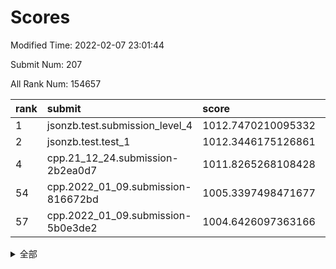 # Scores

Modified Time: 2022-02-07 23:01:44

Submit Num: 207

All Rank Num: 154657

| rank |               submit               |       score        |       sigma        | pk_num |
| :--- | :--------------------------------- | :----------------- | :----------------- | :----- |
| 1    | jsonzb.test.submission_level_4     | 1012.7470210095332 | 0.7933586667058345 | 2985   |
| 2    | jsonzb.test.test_1                 | 1012.3446175126861 | 0.7887464053522039 | 2989   |
| 4    | cpp.21_12_24.submission-2b2ea0d7   | 1011.8265268108428 | 0.7916331871718667 | 2989   |
| 54   | cpp.2022_01_09.submission-816672bd | 1005.3397498471677 | 0.7225049700109073 | 2990   |
| 57   | cpp.2022_01_09.submission-5b0e3de2 | 1004.6426097363166 | 0.7094070613344463 | 2985   |


<details>
<summary>全部</summary>

| rank |                 submit                 |       score        |       sigma        | pk_num |
| :--- | :------------------------------------- | :----------------- | :----------------- | :----- |
| 1    | jsonzb.test.submission_level_4         | 1012.7470210095332 | 0.7933586667058345 | 2985   |
| 2    | jsonzb.test.test_1                     | 1012.3446175126861 | 0.7887464053522039 | 2989   |
| 3    | gobigger.level_3.submission_level_3_18 | 1012.2362123641761 | 0.8054467719137353 | 2990   |
| 4    | cpp.21_12_24.submission-2b2ea0d7       | 1011.8265268108428 | 0.7916331871718667 | 2989   |
| 5    | gobigger.level_3.submission_level_3_23 | 1011.3816260933215 | 0.7814766905748525 | 2990   |
| 6    | gobigger.level_3.submission_level_3_30 | 1011.06212913113   | 0.7929342518070828 | 2988   |
| 7    | gobigger.level_3.submission_level_3_8  | 1010.8004466615384 | 0.7495582449963262 | 2988   |
| 8    | gobigger.level_3.submission_level_3_32 | 1010.5912469817432 | 0.7700819127023708 | 2990   |
| 9    | gobigger.level_3.submission_level_3_48 | 1010.54715145713   | 0.7569354479021985 | 2990   |
| 10   | gobigger.level_3.submission_level_3_26 | 1010.515729519123  | 0.7685301627683926 | 2986   |
| 11   | gobigger.level_3.submission_level_3_24 | 1010.5138610362912 | 0.757440705906574  | 2988   |
| 12   | gobigger.level_3.submission_level_3_1  | 1010.4005794945418 | 0.791519351987128  | 2987   |
| 13   | gobigger.level_3.submission_level_3_6  | 1010.3733442723312 | 0.7414450655645272 | 2993   |
| 14   | gobigger.level_3.submission_level_3_33 | 1010.3256782751123 | 0.7602209101307642 | 2993   |
| 15   | gobigger.level_3.submission_level_3_39 | 1010.3038986644068 | 0.7659320658029188 | 2986   |
| 16   | gobigger.level_3.submission_level_3_29 | 1010.2341396998307 | 0.7755660204343262 | 2989   |
| 17   | gobigger.level_3.submission_level_3_40 | 1010.2077677704538 | 0.7589522384869428 | 2988   |
| 18   | gobigger.level_3.submission_level_3_28 | 1010.0548603377142 | 0.7463480824848718 | 2991   |
| 19   | gobigger.level_3.submission_level_3_35 | 1010.0338391012933 | 0.7508608458501659 | 2989   |
| 20   | gobigger.level_3.submission_level_3_20 | 1009.9665259551334 | 0.7539617619412892 | 2991   |
| 21   | gobigger.level_3.submission_level_3_45 | 1009.9508905818218 | 0.7630918457806083 | 2984   |
| 22   | gobigger.level_3.submission_level_3_0  | 1009.9462472018993 | 0.7413636219418207 | 2991   |
| 23   | gobigger.level_3.submission_level_3_9  | 1009.9411302921652 | 0.7399643258116364 | 2983   |
| 24   | gobigger.level_3.submission_level_3_19 | 1009.9172481302865 | 0.7486259932071393 | 2989   |
| 25   | gobigger.level_3.submission_level_3_38 | 1009.8786134348525 | 0.7512373426101411 | 2992   |
| 26   | gobigger.level_3.submission_level_3_5  | 1009.8660978959834 | 0.7535052555499153 | 2991   |
| 27   | gobigger.level_3.submission_level_3_3  | 1009.8483759190873 | 0.7630801309624243 | 2990   |
| 28   | gobigger.level_3.submission_level_3_25 | 1009.8095387509711 | 0.767943463961056  | 2988   |
| 29   | gobigger.level_3.submission_level_3_31 | 1009.7991966485932 | 0.7701482876410016 | 2990   |
| 30   | gobigger.level_3.submission_level_3_4  | 1009.7748321171108 | 0.7521704525204551 | 2993   |
| 31   | gobigger.level_3.submission_level_3_11 | 1009.7313110458911 | 0.7473967007359628 | 2988   |
| 32   | gobigger.level_3.submission_level_3_44 | 1009.7282618648704 | 0.7690776371315087 | 2998   |
| 33   | gobigger.level_3.submission_level_3_10 | 1009.7039281250461 | 0.7547099817016956 | 2991   |
| 34   | gobigger.level_3.submission_level_3_41 | 1009.6994892199149 | 0.7407353699394654 | 2987   |
| 35   | gobigger.level_3.submission_level_3_34 | 1009.6520822957964 | 0.7415570065883037 | 2989   |
| 36   | gobigger.level_3.submission_level_3_49 | 1009.5911569382811 | 0.755179164691781  | 2986   |
| 37   | gobigger.level_3.submission_level_3_14 | 1009.5868636051925 | 0.7372212880921145 | 2987   |
| 38   | gobigger.level_3.submission_level_3_43 | 1009.4669776754141 | 0.7502495258516474 | 2988   |
| 39   | gobigger.level_3.submission_level_3_37 | 1009.4261980087105 | 0.7419419193409781 | 2989   |
| 40   | gobigger.level_3.submission_level_3_2  | 1009.415854000649  | 0.7785189803215641 | 2986   |
| 41   | gobigger.level_3.submission_level_3_16 | 1009.3022706394652 | 0.7482417923633121 | 2989   |
| 42   | gobigger.level_3.submission_level_3_22 | 1009.2687123114447 | 0.7780509780273506 | 2992   |
| 43   | gobigger.level_3.submission_level_3_12 | 1009.2579027940822 | 0.7526214840988169 | 2991   |
| 44   | gobigger.level_3.submission_level_3_13 | 1009.0429407315389 | 0.7353818550803808 | 2988   |
| 45   | gobigger.level_3.submission_level_3_36 | 1008.9734908926346 | 0.7568347933590452 | 2986   |
| 46   | gobigger.level_3.submission_level_3_42 | 1008.9103763613659 | 0.7346153622573294 | 2989   |
| 47   | gobigger.level_3.submission_level_3_27 | 1008.900093592373  | 0.7462565387995848 | 2990   |
| 48   | gobigger.level_3.submission_level_3_15 | 1008.83391493713   | 0.7644998285179331 | 2988   |
| 49   | gobigger.level_3.submission_level_3_46 | 1008.8166602457993 | 0.7428958831651343 | 2990   |
| 50   | gobigger.level_3.submission_level_3_7  | 1008.787277357152  | 0.7532589132067646 | 2991   |
| 51   | gobigger.level_3.submission_level_3_21 | 1008.6137605386166 | 0.7444804879421717 | 2986   |
| 52   | gobigger.level_3.submission_level_3_17 | 1008.0787777522213 | 0.7379230046503216 | 2984   |
| 53   | gobigger.level_3.submission_level_3_47 | 1008.0274711690788 | 0.7296972919440462 | 2987   |
| 54   | cpp.2022_01_09.submission-816672bd     | 1005.3397498471677 | 0.7225049700109073 | 2990   |
| 55   | gobigger.level_1.submission_level_1_12 | 1005.0802310603314 | 0.7195211772758743 | 2991   |
| 56   | gobigger.level_1.submission_level_1_2  | 1004.7450916796126 | 0.7126311810305448 | 2991   |
| 57   | cpp.2022_01_09.submission-5b0e3de2     | 1004.6426097363166 | 0.7094070613344463 | 2985   |
| 58   | gobigger.level_1.submission_level_1_30 | 1004.3633595348608 | 0.7231808866766807 | 2982   |
| 59   | gobigger.level_1.submission_level_1_46 | 1004.3064969658861 | 0.7246509628935149 | 2993   |
| 60   | gobigger.level_1.submission_level_1_29 | 1004.283493947035  | 0.7121045999610276 | 2989   |
| 61   | gobigger.level_1.submission_level_1_19 | 1004.2733960904005 | 0.721506854678228  | 2990   |
| 62   | gobigger.level_1.submission_level_1_25 | 1004.0908674180206 | 0.7188700533017135 | 2985   |
| 63   | gobigger.level_1.submission_level_1_42 | 1004.0317642329433 | 0.7092501839740537 | 2990   |
| 64   | gobigger.level_1.submission_level_1_7  | 1004.0154190897168 | 0.7276645423620357 | 2993   |
| 65   | gobigger.level_1.submission_level_1_21 | 1004.0118621868452 | 0.7113660617375613 | 2990   |
| 66   | gobigger.level_1.submission_level_1_6  | 1003.8352991085861 | 0.7132834859215922 | 2987   |
| 67   | gobigger.level_1.submission_level_1_24 | 1003.778722867697  | 0.7063165725997353 | 2984   |
| 68   | gobigger.level_1.submission_level_1_34 | 1003.7190435210921 | 0.7103624983186133 | 2992   |
| 69   | gobigger.level_1.submission_level_1_20 | 1003.6418765313039 | 0.7140133210816642 | 2990   |
| 70   | gobigger.level_1.submission_level_1_8  | 1003.6410786147248 | 0.7141452643191405 | 2991   |
| 71   | gobigger.level_1.submission_level_1_48 | 1003.6402666236992 | 0.7139884800227698 | 2984   |
| 72   | gobigger.level_1.submission_level_1_9  | 1003.6228936963026 | 0.7205623176363041 | 2989   |
| 73   | gobigger.level_1.submission_level_1_44 | 1003.5687981395098 | 0.7057706429762323 | 2988   |
| 74   | gobigger.level_1.submission_level_1_14 | 1003.4908513952668 | 0.7145476299287093 | 2987   |
| 75   | gobigger.level_1.submission_level_1_41 | 1003.4608832618574 | 0.708802800447344  | 2982   |
| 76   | gobigger.level_1.submission_level_1_26 | 1003.4519659534611 | 0.7104837059064231 | 2988   |
| 77   | gobigger.level_1.submission_level_1_4  | 1003.4515876496423 | 0.7180432947180272 | 2991   |
| 78   | gobigger.level_1.submission_level_1_13 | 1003.3858673017143 | 0.7046584223097992 | 2988   |
| 79   | gobigger.level_1.submission_level_1_37 | 1003.3674595107063 | 0.7274462734530938 | 2988   |
| 80   | gobigger.level_1.submission_level_1_39 | 1003.3499889283147 | 0.7055800928768524 | 2991   |
| 81   | gobigger.level_1.submission_level_1_15 | 1003.3493677904268 | 0.717756004319447  | 2988   |
| 82   | gobigger.level_1.submission_level_1_27 | 1003.3435256971162 | 0.7126208854628041 | 2989   |
| 83   | gobigger.level_1.submission_level_1_1  | 1003.3343084134915 | 0.7276188814674386 | 2989   |
| 84   | gobigger.level_1.submission_level_1_28 | 1003.2113745413093 | 0.7111961146725408 | 2986   |
| 85   | gobigger.level_1.submission_level_1_22 | 1003.1538547039457 | 0.7207260934598909 | 2985   |
| 86   | gobigger.level_1.submission_level_1_33 | 1003.1394922796201 | 0.7138807876897227 | 2988   |
| 87   | gobigger.level_1.submission_level_1_11 | 1003.0918997215263 | 0.7020924674659406 | 2993   |
| 88   | gobigger.level_1.submission_level_1_32 | 1003.0748964104375 | 0.714081174601277  | 2988   |
| 89   | gobigger.level_1.submission_level_1_18 | 1003.0551369392841 | 0.719193412613848  | 2987   |
| 90   | gobigger.level_1.submission_level_1_17 | 1002.9941904757183 | 0.7151225307185486 | 2988   |
| 91   | gobigger.level_1.submission_level_1_35 | 1002.9875173384456 | 0.7110721874608781 | 2989   |
| 92   | gobigger.level_1.submission_level_1_47 | 1002.8389230250585 | 0.7076820395231171 | 2989   |
| 93   | gobigger.level_1.submission_level_1_38 | 1002.7783352191447 | 0.7246588591913382 | 2987   |
| 94   | gobigger.level_1.submission_level_1_31 | 1002.774192937411  | 0.7193183651556226 | 2989   |
| 95   | gobigger.level_1.submission_level_1_45 | 1002.7079765683286 | 0.7205151591933789 | 2992   |
| 96   | gobigger.level_1.submission_level_1_3  | 1002.6641249278557 | 0.703523473641259  | 2990   |
| 97   | gobigger.level_1.submission_level_1_23 | 1002.599649564856  | 0.7083744466597784 | 2987   |
| 98   | gobigger.level_1.submission_level_1_5  | 1002.5732968516847 | 0.7191080218493446 | 2987   |
| 99   | gobigger.level_1.submission_level_1_10 | 1002.5044446145916 | 0.7078560900050537 | 2990   |
| 100  | gobigger.level_1.submission_level_1_49 | 1002.4989086451812 | 0.7123832661502968 | 2987   |
| 101  | gobigger.level_1.submission_level_1_40 | 1002.4907191889229 | 0.7198941072428491 | 2989   |
| 102  | gobigger.level_1.submission_level_1_16 | 1002.352710995679  | 0.7085655837354745 | 2991   |
| 103  | gobigger.level_1.submission_level_1_36 | 1002.2251342224912 | 0.7146353435420943 | 2987   |
| 104  | gobigger.level_1.submission_level_1_43 | 1001.9137623251327 | 0.7257882016134798 | 2989   |
| 105  | gobigger.level_1.submission_level_1_0  | 1001.6729810779152 | 0.7140388100796504 | 2993   |
| 106  | gobigger.random.submission_random_24   | 997.8953537783435  | 0.7133082998894275 | 2992   |
| 107  | gobigger.random.submission_random_41   | 997.271219627312   | 0.7052364640944984 | 2986   |
| 108  | gobigger.random.submission_random_22   | 997.226268027313   | 0.6997195074746355 | 2988   |
| 109  | gobigger.random.submission_random_12   | 997.1027835354676  | 0.7009456997594791 | 2987   |
| 110  | gobigger.random.submission_random_43   | 996.9499073025548  | 0.7169506785357402 | 2993   |
| 111  | gobigger.random.submission_random_1    | 996.9483130896119  | 0.7216602843437302 | 2985   |
| 112  | gobigger.random.submission_random_8    | 996.7641915323982  | 0.7103724189325781 | 2990   |
| 113  | gobigger.random.submission_random_35   | 996.73301518808    | 0.7089636694507851 | 2991   |
| 114  | gobigger.random.submission_random_16   | 996.7261624883164  | 0.6971845416486653 | 2991   |
| 115  | gobigger.random.submission_random_21   | 996.6853786052134  | 0.7064579184559517 | 2987   |
| 116  | gobigger.random.submission_random_47   | 996.6013619682091  | 0.7168338074256171 | 2987   |
| 117  | gobigger.random.submission_random_38   | 996.5654075791771  | 0.7065594227277457 | 2987   |
| 118  | gobigger.random.submission_random_26   | 996.4108321830549  | 0.701247864940479  | 2992   |
| 119  | gobigger.random.submission_random_32   | 996.332680910548   | 0.7167227204212991 | 2993   |
| 120  | gobigger.random.submission_random_25   | 996.2739039533612  | 0.7289441168290393 | 2989   |
| 121  | gobigger.random.submission_random_13   | 996.220123166104   | 0.696928199642405  | 2992   |
| 122  | gobigger.random.submission_random_48   | 996.2129814592032  | 0.7070348669370634 | 2992   |
| 123  | gobigger.random.submission_random_45   | 996.1911012423749  | 0.7236557584523852 | 2985   |
| 124  | gobigger.random.submission_random_15   | 996.1578723146307  | 0.7205731509469773 | 2987   |
| 125  | gobigger.random.submission_random_37   | 996.132248553038   | 0.6984906865358245 | 2992   |
| 126  | gobigger.random.submission_random_44   | 996.1278714004062  | 0.7128768847802374 | 2991   |
| 127  | gobigger.random.submission_random_6    | 996.085399985499   | 0.7099019005079967 | 2994   |
| 128  | gobigger.random.submission_random_23   | 996.0836879349881  | 0.7127049034615162 | 2985   |
| 129  | gobigger.random.submission_random_42   | 996.0435576616934  | 0.7166726957436349 | 2990   |
| 130  | gobigger.random.submission_random_33   | 995.9873004797366  | 0.7323589328501938 | 2987   |
| 131  | gobigger.random.submission_random_28   | 995.9430387549761  | 0.7115603800839942 | 2992   |
| 132  | gobigger.random.submission_random_40   | 995.9196577358059  | 0.7196549399972394 | 2994   |
| 133  | gobigger.random.submission_random_36   | 995.9027652608346  | 0.7067418149058631 | 2989   |
| 134  | gobigger.random.submission_random_4    | 995.7625553874319  | 0.7145123154906445 | 2990   |
| 135  | gobigger.random.submission_random_39   | 995.7605734464245  | 0.7214805862711928 | 2996   |
| 136  | gobigger.random.submission_random_30   | 995.6985526904174  | 0.7038285086202188 | 2990   |
| 137  | gobigger.random.submission_random_29   | 995.6944936172024  | 0.7092990313014367 | 2986   |
| 138  | gobigger.random.submission_random_2    | 995.6367118493481  | 0.7046767846803546 | 2996   |
| 139  | gobigger.random.submission_random_17   | 995.5961248185096  | 0.7125911122748863 | 2990   |
| 140  | gobigger.random.submission_random_3    | 995.5191085023541  | 0.7194210897441446 | 2984   |
| 141  | gobigger.random.submission_random_20   | 995.4046504745875  | 0.7082235581444427 | 2987   |
| 142  | gobigger.random.submission_random_27   | 995.3813253109931  | 0.7187799579784169 | 2986   |
| 143  | gobigger.random.submission_random_34   | 995.368292825727   | 0.7116801153524183 | 2989   |
| 144  | gobigger.random.submission_random_31   | 995.3369829238571  | 0.700004730082365  | 2989   |
| 145  | gobigger.random.submission_random_49   | 995.2788125830258  | 0.7130309269381591 | 2986   |
| 146  | gobigger.random.submission_random_7    | 995.1991012031808  | 0.7229243069598543 | 2985   |
| 147  | gobigger.random.submission_random_9    | 995.1179613481163  | 0.71954319307999   | 2986   |
| 148  | gobigger.random.submission_random_46   | 994.95172164752    | 0.7175394963703794 | 2990   |
| 149  | gobigger.random.submission_random_10   | 994.9503035623799  | 0.7008984593973655 | 2990   |
| 150  | gobigger.random.submission_random_0    | 994.8895695922909  | 0.7129673560430864 | 2990   |
| 151  | gobigger.random.submission_random_5    | 994.8695558198301  | 0.7109177727567787 | 2990   |
| 152  | gobigger.random.submission_random_14   | 994.6628442159807  | 0.7130121513584798 | 2985   |
| 153  | gobigger.random.submission_random_18   | 994.6495437529366  | 0.7074807144203676 | 2983   |
| 154  | gobigger.level_2.submission_level_2_31 | 994.6181578867479  | 0.719204083409294  | 2990   |
| 155  | gobigger.random.submission_random_19   | 994.6157631709002  | 0.7165373581662406 | 2987   |
| 156  | gobigger.random.submission_random_11   | 994.1136914725167  | 0.7259852759153668 | 2993   |
| 157  | gobigger.level_2.submission_level_2_1  | 994.0542296735563  | 0.7289076277956379 | 2985   |
| 158  | gobigger.level_2.submission_level_2_33 | 993.968172468883   | 0.7306628809170892 | 2985   |
| 159  | gobigger.level_2.submission_level_2_26 | 993.6411899047606  | 0.7207840094561953 | 2987   |
| 160  | gobigger.level_2.submission_level_2_5  | 993.5730528689277  | 0.736686652114104  | 2991   |
| 161  | gobigger.level_2.submission_level_2_22 | 993.5490602389647  | 0.7336106043187901 | 2988   |
| 162  | gobigger.level_2.submission_level_2_7  | 993.3958289257649  | 0.7504520411367448 | 2995   |
| 163  | gobigger.level_2.submission_level_2_6  | 993.391568108487   | 0.7517733486675002 | 2987   |
| 164  | gobigger.level_2.submission_level_2_44 | 993.2506639667923  | 0.7255304263294768 | 2992   |
| 165  | gobigger.level_2.submission_level_2_8  | 993.2180412871971  | 0.7456432361943718 | 2991   |
| 166  | gobigger.level_2.submission_level_2_45 | 993.2091728304791  | 0.7372496694588795 | 2988   |
| 167  | gobigger.level_2.submission_level_2_23 | 993.0364269098999  | 0.7361758302309468 | 2989   |
| 168  | gobigger.level_2.submission_level_2_32 | 992.9414737046217  | 0.736131078357129  | 2984   |
| 169  | gobigger.level_2.submission_level_2_12 | 992.8191052095367  | 0.7701041111129484 | 2992   |
| 170  | gobigger.level_2.submission_level_2_30 | 992.7339088712665  | 0.7464574166698525 | 2990   |
| 171  | gobigger.level_2.submission_level_2_43 | 992.7336920100099  | 0.7537027219079405 | 2990   |
| 172  | gobigger.level_2.submission_level_2_10 | 992.7017963177523  | 0.7484513761027243 | 2984   |
| 173  | gobigger.level_2.submission_level_2_18 | 992.6930563989742  | 0.7410815385252981 | 2990   |
| 174  | gobigger.level_2.submission_level_2_29 | 992.6398428384808  | 0.7517329102519414 | 2991   |
| 175  | gobigger.level_2.submission_level_2_38 | 992.5884015288144  | 0.7437560205152101 | 2980   |
| 176  | gobigger.level_2.submission_level_2_14 | 992.5711328717158  | 0.7562442041724049 | 2988   |
| 177  | gobigger.level_2.submission_level_2_40 | 992.5616107266663  | 0.7588984795847631 | 2987   |
| 178  | gobigger.level_2.submission_level_2_25 | 992.5049471000889  | 0.7413512119496757 | 2987   |
| 179  | gobigger.level_2.submission_level_2_28 | 992.4409888086625  | 0.7376341971769533 | 2988   |
| 180  | gobigger.level_2.submission_level_2_24 | 992.3067040372902  | 0.74451192119997   | 2984   |
| 181  | gobigger.level_2.submission_level_2_13 | 992.1918664961687  | 0.7440477998616585 | 2987   |
| 182  | gobigger.level_2.submission_level_2_49 | 992.1424180597868  | 0.7488371979453631 | 2991   |
| 183  | gobigger.level_2.submission_level_2_41 | 992.1009878213781  | 0.7413713899191299 | 2985   |
| 184  | gobigger.level_2.submission_level_2_3  | 992.0319530678659  | 0.7468736297186959 | 2988   |
| 185  | gobigger.level_2.submission_level_2_16 | 991.8997278344415  | 0.7479749946936111 | 2985   |
| 186  | gobigger.level_2.submission_level_2_11 | 991.8329210677399  | 0.743589204409909  | 2985   |
| 187  | gobigger.level_2.submission_level_2_17 | 991.7978271420621  | 0.7526231612084016 | 2986   |
| 188  | gobigger.level_2.submission_level_2_2  | 991.7685566628243  | 0.7437326836027512 | 2989   |
| 189  | gobigger.level_2.submission_level_2_37 | 991.6521382297318  | 0.753501544149459  | 2992   |
| 190  | gobigger.level_2.submission_level_2_4  | 991.643718899227   | 0.7450616292893154 | 2987   |
| 191  | gobigger.level_2.submission_level_2_27 | 991.5802196927394  | 0.7437547178574259 | 2987   |
| 192  | gobigger.level_2.submission_level_2_47 | 991.5361492483199  | 0.7781950779487449 | 2984   |
| 193  | gobigger.level_2.submission_level_2_21 | 991.402936026849   | 0.7447355586486036 | 2989   |
| 194  | gobigger.level_2.submission_level_2_48 | 991.344590339519   | 0.7359713240062932 | 2989   |
| 195  | gobigger.level_2.submission_level_2_15 | 991.1845551515929  | 0.7740578121107848 | 2990   |
| 196  | gobigger.level_2.submission_level_2_19 | 991.139330947708   | 0.7368702647712712 | 2990   |
| 197  | gobigger.level_2.submission_level_2_46 | 991.1266214814402  | 0.7505965700321964 | 2989   |
| 198  | gobigger.level_2.submission_level_2_35 | 990.8942454515897  | 0.7691199595286679 | 2988   |
| 199  | gobigger.level_2.submission_level_2_9  | 990.8698185639095  | 0.7731031765776886 | 2988   |
| 200  | gobigger.level_2.submission_level_2_36 | 990.7283036697694  | 0.7588608006105372 | 2985   |
| 201  | gobigger.level_2.submission_level_2_39 | 990.517907506224   | 0.7727145731649239 | 2986   |
| 202  | gobigger.level_2.submission_level_2_0  | 990.3772700780243  | 0.7624133798247354 | 2990   |
| 203  | gobigger.level_2.submission_level_2_42 | 990.2240940910998  | 0.7552575657015997 | 2985   |
| 204  | gobigger.level_2.submission_level_2_34 | 989.3418571771713  | 0.7796672795604389 | 2983   |
| 205  | gobigger.level_2.submission_level_2_20 | 989.077971337508   | 0.8018122538515952 | 2981   |
| 206  | gobigger.none.submission_none_0        | 976.1541739514286  | 1.44705791525227   | 2987   |
| 207  | gobigger.none.submission_none_1        | 973.7192451072048  | 1.8032006427708835 | 2989   |

</details>